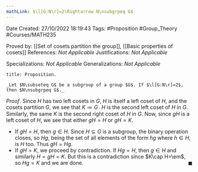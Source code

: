 ```yaml
---
mathLink: $\l[G:N\r]=2\Rightarrow N\nsubgrpeq G$
---
```


<div class="topSpace"></div>

Date Created: 27/10/2022 18:19:43
Tags: #Proposition #Group_Theory #Courses/MATH235

Proved by: [[Set of cosets partition the group]], [[Basic properties of cosets]]
References: _Not Applicable_
Justifications: _Not Applicable_

Specializations: _Not Applicable_
Generalizations: _Not Applicable_

``` ad-Proposition
title: Proposition.

_Let $N\subseteq G$ be a subgroup of a group $G$. If $\l[G:N\r]=2$, then $N\nsubgrpeq G$._

```

_Proof_. Since $H$ has two left cosets in $G$, $H$ is itself a left coset of $H$, and the cosets partition $G$, we see that $K\coloneqq G\comp H$ is the second left coset of $H$ in $G$. Similarly, the same $K$ is the second right coset of $H$ in $G$. Now, since $gH$ is a left coset of $H$, we see that either $gH=H$ or $gH=K$.
* If $gH=H$, then $g\in H$. Since $H\subseteq G$ is a subgroup, the binary operation closes, so $Hg$, being the set of all elements of the form $hg$ where $h\in H$, is $H$ too. Thus $gH=Hg$.
* If $gH=K$, we proceed by contradiction. If $Hg=H$, then $g\in H$ and similarly $H=gH=K$. But this is a contradiction since $K\cap H=\em$, so $Hg=K$ and we are done.<span style="float:right;">$\blacksquare$</span>
